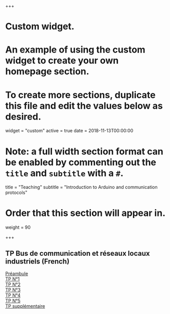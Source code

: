 

+++
# Custom widget.
# An example of using the custom widget to create your own homepage section.
# To create more sections, duplicate this file and edit the values below as desired.
widget = "custom"
active = true
date = 2018-11-13T00:00:00

# Note: a full width section format can be enabled by commenting out the `title` and `subtitle` with a `#`.
title = "Teaching"
subtitle = "Introduction to Arduino and communication protocols"

# Order that this section will appear in.
weight = 90

+++

## TP Bus de communication et réseaux locaux industriels (French)

[Préambule](https://abainia.info/teaching/communication-protocols/CPr_preambule.pdf) </br>
[TP N°1](https://abainia.info/teaching/communication-protocols/CPr_TP_1.pdf) </br>
[TP N°2](https://abainia.info/teaching/communication-protocols/CPr_TP_2.pdf) </br>
[TP N°3](https://abainia.info/teaching/communication-protocols/CPr_TP_3.pdf) </br>
[TP N°4](https://abainia.info/teaching/communication-protocols/CPr_TP_4.pdf) </br>
[TP N°5](https://abainia.info/teaching/communication-protocols/CPr_TP_5.pdf) </br>
[TP supplémentaire](https://abainia.info/teaching/communication-protocols/CPr_supp.pdf) </br>


